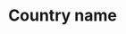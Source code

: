---
title: 'Country name'
field: 'is.coverage.country'
slug: 'global-country-name'
description: 'Popular names for countries'
comment: 'select from control list'
required: False
vocabulary: 'vocabulary.txt'
module: 'Coverage'
cluster: 'Global'
policy: 'Controlled value. Multi select from control list.'
---